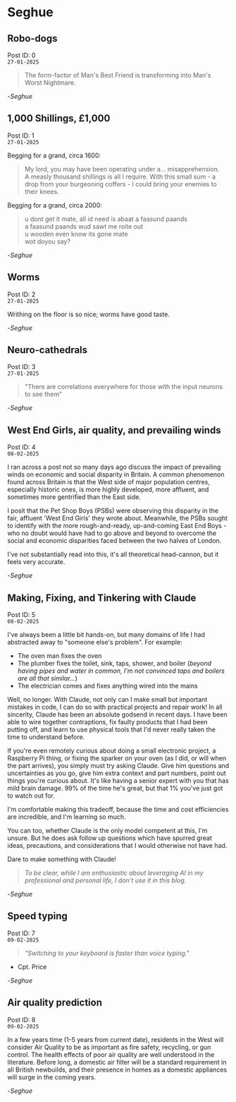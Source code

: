 # Seghue

## Robo-dogs

Post ID: 0  
`27-01-2025`

> The form-factor of Man's Best Friend is transforming into Man's Worst Nightmare.

-*Seghue*

## 1,000 Shillings, £1,000

Post ID: 1  
`27-01-2025`

Begging for a grand, circa 1600:
> My lord, you may have been operating under a... misapprehension.  
> A measly thousand shillings is all I require. With this small sum - a drop from your burgeoning coffers - I could bring your enemies to their knees.

Begging for a grand, circa 2000:
> u dont get it mate, all id need is abaat a faasund paands  
> a faasund paands wud sawt me roite out  
> u wooden even know its gone mate  
> wot doyou say?


-*Seghue*

## Worms

Post ID: 2  
`27-01-2025`

Writhing on the floor is so nice; worms have good taste.

-*Seghue*


## Neuro-cathedrals

Post ID: 3  
`27-01-2025`

> "There are correlations everywhere for those with the input neurons to see them"

-*Seghue*


## West End Girls, air quality, and prevailing winds

Post ID: 4  
`08-02-2025`

I ran across a post not so many days ago discuss the impact of prevailing winds on economic and social disparity in Britain. A common phenomenon found across Britain is that the West side of major population centres, especially historic ones, is more highly developed, more affluent, and sometimes more gentrified than the East side. 

I posit that the Pet Shop Boys (PSBs) were observing this disparity in the fair, affluent 'West End Girls' they wrote about. Meanwhile, the PSBs sought to identify with the more rough-and-ready, up-and-coming East End Boys - who no doubt would have had to go above and beyond to overcome the social and economic disparities faced between the two halves of London.

I've not substantially read into this, it's all theoretical head-cannon, but it feels very accurate.

-*Seghue*


## Making, Fixing, and Tinkering with Claude

Post ID: 5  
`08-02-2025`

I've always been a little bit hands-on, but many domains of life I had abstracted away to "someone else's problem". For example:
* The oven man fixes the oven
* The plumber fixes the toilet, sink, taps, shower, and boiler (_beyond having pipes and water in common, I'm not convinced taps and boilers are all that similar..._)
* The electrician comes and fixes anything wired into the mains

Well, no longer. With Claude, not only can I make small but important mistakes in code, I can do so with practical projects and repair work!
In all sincerity, Claude has been an absolute godsend in recent days. I have been able to wire together contraptions, fix faulty products that I had been putting off, and learn to use physical tools that I'd never really taken the time to understand before.

If you're even remotely curious about doing a small electronic project, a Raspberry Pi thing, or fixing the sparker on your oven (as I did, or will when the part arrives), you simply must try asking Claude. Give him questions and uncertainties as you go, give him extra context and part numbers, point out things you're curious about. It's like having a senior expert with you that has mild brain damage. 99% of the time he's great, but that 1% you've just got to watch out for.

I'm comfortable making this tradeoff, because the time and cost efficiencies are incredible, and I'm learning so much.

You can too, whether Claude is the only model competent at this, I'm unsure. But he does ask follow up questions which have spurred great ideas, precautions, and considerations that I would otherwise not have had.

Dare to make something with Claude!

> _To be clear, while I am enthusiastic about leveraging AI in my professional and personal life, I don't use it in this blog._

-*Seghue*



## Speed typing

Post ID: 7  
`09-02-2025`

> _"Switching to your keyboard is faster than voice typing."_
- Cpt. Price

-*Seghue*


## Air quality prediction

Post ID: 8  
`09-02-2025`

In a few years time (1-5 years from current date), residents in the West will consider Air Quality to be as important as fire safety, recycling, or gun control. The health effects of poor air quality are well understood in the literature. Before long, a domestic air filter will be a standard requirement in all British newbuilds, and their presence in homes as a domestic appliances will surge in the coming years.

-*Seghue*
